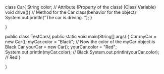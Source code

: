 class Car{
String color; // Attribute (Property of the class) (Class Variable)
void drive(){ // Method for the Car class(behavior for the object)
System.out.println("The car is driving. ");
}

}

public class TestCars{
public static void main(String[] args) {
Car myCar = new Car();
myCar.color = "Black";
// Now the color of the myCar object is Black
Car yourCar = new Car();
yourCar.color = "Red";
System.out.println(myCar.color); // Black
System.out.println(yourCar.color); // Red
}

}